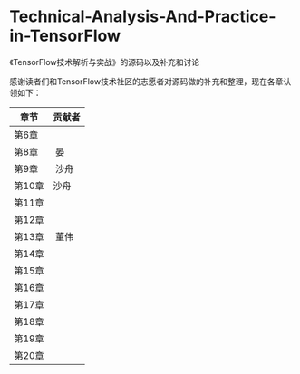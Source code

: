 # Technical-Analysis-And-Practice-in-TensorFlow
《TensorFlow技术解析与实战》的源码以及补充和讨论


感谢读者们和TensorFlow技术社区的志愿者对源码做的补充和整理，现在各章认领如下：

章节 | 贡献者
---- | ---
第6章 | 
第8章 |  晏
第9章 |  沙舟
第10章 |  沙舟
第11章 |  
第12章 |  
第13章 |  董伟
第14章 |  
第15章 |  
第16章 |  
第17章 |  
第18章 |  
第19章 |  
第20章 |  
